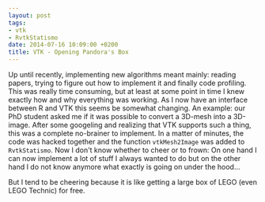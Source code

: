 ```yaml
---
layout: post
tags: 
- vtk 
- RvtkStatismo
date: 2014-07-16 10:09:00 +0200
title: VTK - Opening Pandora's Box
---
```


Up until recently, implementing new algorithms meant mainly: reading papers, trying to figure out how to implement it and finally code profiling. This was really time consuming, but at least at some point in time I knew exactly how and why everything was working. As I now have an interface between R and VTK this seems be somewhat changing. An example: our PhD student asked me if it was possible to convert a 3D-mesh into a 3D-image. After some googeling and realizing that VTK supports such a thing, this was a complete no-brainer to implement. In a matter of minutes, the code was hacked together and the function ```vtkMesh2Image``` was added to ```RvtkStatismo```. Now I don't know whether to cheer or to frown: On one hand I can now implement a lot of stuff I always wanted to do but on the other hand I do not know anymore what exactly is going on under the hood...

But I tend to be cheering because it is like getting a large box of LEGO (even LEGO Technic) for free.
